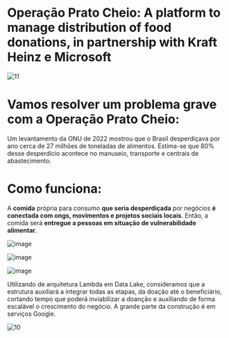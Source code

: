 # Operação Prato Cheio: A platform to manage distribution of food donations, in partnership with Kraft Heinz e Microsoft

![11](https://github.com/anacartola/OperacaoPratoCheio/assets/136506553/37d374f1-1b06-4768-87d6-a55c1d4ea54a)

# Vamos resolver um problema grave com a Operação Prato Cheio:
Um levantamento da ONU de 2022 mostrou que o Brasil desperdiçava por ano cerca de 27 milhões de toneladas de alimentos. Estima-se que 80% desse desperdício acontece no manuseio, transporte e centrais de abastecimento.

# Como funciona:
A **comida** própria para consumo **que seria desperdiçada** por negócios **é conectada com ongs, movimentos e projetos sociais locais**. Então, a comida será **entregue a pessoas em situação de vulnerabilidade alimentar**. 

![image](https://github.com/user-attachments/assets/92b6fb9b-abff-43e8-95f2-125e530958bf)


![image](https://github.com/user-attachments/assets/d87fc3ad-fe24-4545-97ac-babe8c0e052b)

![image](https://github.com/user-attachments/assets/287e8334-1630-4360-94b5-248314901767)

Utilizando de arquitetura Lambda em Data Lake, consideramos que a estrutura auxiliará a integrar todas as etapas, da doação até o beneficiário, cortando tempo que poderá inviabilizar a doanção e auxiliando de forma escalável o crescimento do negócio. A grande parte da construção é em serviços Google.


![10](https://github.com/anacartola/OperacaoPratoCheio/assets/136506553/a56a3776-6efc-40f4-917f-a76fa07192b5)
